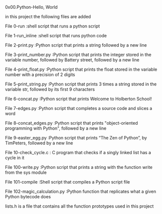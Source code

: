 0x00.Python-Hello, World


in this project the following files are added 

File 0-run :shell script that runs a python script

File 1-run_inline :shell script that runs python code

File 2-print.py :Python script that prints a string followed by a new line

File 3-print_number.py :Python script that prints the integer stored in the variable number, followed by Battery street, followed by a new line

File 4-print_float.py :Python script that prints the float stored in the variable number with a precision of 2 digits

File 5-print_string.py :Python script that prints 3 times a string stored in the variable str, followed by its first 9 characters

File 6-concat.py :Python script that prints Welcome to Holberton School!

File 7-edges.py :Python script that completes a source code and slices a word

File 8-concat_edges.py :Python script that prints "object-oriented programming with Python", followed by a new line

File 9-easter_egg.py :Python script that prints “The Zen of Python”, by TimPeters, followed by a new line

File 10-check_cycle.c :	C program that checks if a singly linked list has a cycle in it

File 100-write.py :Python script that prints a string with the function write from the sys module

File 101-compile :Shell script that compiles a Python script file

File 102-magic_calculation.py :Python function that replicates what a given Python bytecode does

lists.h is a file that contains all the function prototypes used in this project

